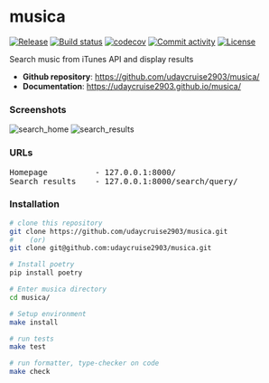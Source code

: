 # musica

[![Release](https://img.shields.io/github/v/release/udaycruise2903/musica)](https://img.shields.io/github/v/release/udaycruise2903/musica)
[![Build status](https://img.shields.io/github/actions/workflow/status/udaycruise2903/musica/main.yml?branch=main)](https://github.com/udaycruise2903/musica/actions/workflows/main.yml?query=branch%3Amain)
[![codecov](https://codecov.io/gh/udaycruise2903/musica/branch/main/graph/badge.svg)](https://codecov.io/gh/udaycruise2903/musica)
[![Commit activity](https://img.shields.io/github/commit-activity/m/udaycruise2903/musica)](https://img.shields.io/github/commit-activity/m/udaycruise2903/musica)
[![License](https://img.shields.io/github/license/udaycruise2903/musica)](https://img.shields.io/github/license/udaycruise2903/musica)

Search music from iTunes API and display results

- **Github repository**: <https://github.com/udaycruise2903/musica/>
- **Documentation**:
<https://udaycruise2903.github.io/musica/>


### Screenshots
![search_home](https://user-images.githubusercontent.com/56758575/231538678-68dd54f1-def1-4e0b-90e1-55f4ac8e92e7.png)
![search_results](https://user-images.githubusercontent.com/56758575/231538701-c1083c9c-cf2d-4365-b4a6-366e4f607584.png)


### URLs

<pre>
Homepage          - 127.0.0.1:8000/
Search results    - 127.0.0.1:8000/search/query/
</pre>

### Installation
```sh 
# clone this repository
git clone https://github.com/udaycruise2903/musica.git
#    (or)
git clone git@github.com:udaycruise2903/musica.git

# Install poetry
pip install poetry

# Enter musica directory
cd musica/

# Setup environment
make install

# run tests
make test

# run formatter, type-checker on code
make check
```